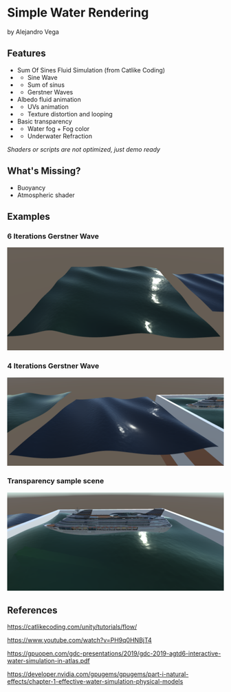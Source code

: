 # Simple Water Rendering

by Alejandro Vega


## Features

* Sum Of Sines Fluid Simulation (from Catlike Coding)
* * Sine Wave
* * Sum of sinus
* * Gerstner Waves
* Albedo fluid animation
* * UVs animation
* * Texture distortion and looping
* Basic transparency
* * Water fog + Fog color
* * Underwater Refraction

*Shaders or scripts are not optimized, just demo ready*

## What's Missing?

* Buoyancy
* Atmospheric shader

## Examples

### 6 Iterations Gerstner Wave

![example1](./Examples/Example.PNG)

### 4 Iterations Gerstner Wave

![example2](./Examples/Example2.PNG)

### Transparency sample scene

![example2](./Examples/Example3.PNG)

## References

https://catlikecoding.com/unity/tutorials/flow/

https://www.youtube.com/watch?v=PH9q0HNBjT4

https://gpuopen.com/gdc-presentations/2019/gdc-2019-agtd6-interactive-water-simulation-in-atlas.pdf

https://developer.nvidia.com/gpugems/gpugems/part-i-natural-effects/chapter-1-effective-water-simulation-physical-models

